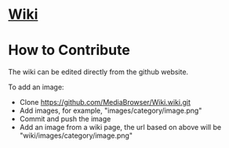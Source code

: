 [Wiki](https://github.com/MediaBrowser/Wiki/wiki)
====

 
  
  


How to Contribute
====

The wiki can be edited directly from the github website. 

To add an image:

* Clone https://github.com/MediaBrowser/Wiki.wiki.git
* Add images, for example, "images/category/image.png"
* Commit and push the image
* Add an image from a wiki page, the url based on above will be "wiki/images/category/image.png"
